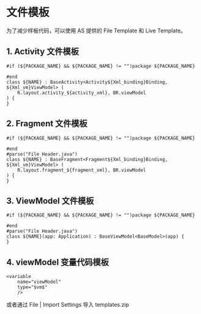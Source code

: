 # 文件模板
为了减少样板代码，可以使用 AS 提供的 File Template 和 Live Template。

## 1. Activity 文件模板
```text
#if (${PACKAGE_NAME} && ${PACKAGE_NAME} != "")package ${PACKAGE_NAME}

#end
class ${NAME} : BaseActivity<Activity${Xml_binding}Binding, ${Xml_vm}ViewModel> (
    R.layout.activity_${activity_xml}, BR.viewModel
) {
}
```

## 2. Fragment 文件模板
```text
#if (${PACKAGE_NAME} && ${PACKAGE_NAME} != "")package ${PACKAGE_NAME}

#end
#parse("File Header.java")
class ${NAME} : BaseFragment<Fragment${Xml_binding}Binding, ${Xml_vm}ViewModel> (
    R.layout.fragment_${fragment_xml}, BR.viewModel
) {
}
```

## 3. ViewModel 文件模板
```text
#if (${PACKAGE_NAME} && ${PACKAGE_NAME} != "")package ${PACKAGE_NAME}

#end
#parse("File Header.java")
class ${NAME}(app: Application) : BaseViewModel<BaseModel>(app) {
}
```

## 4. viewModel 变量代码模板
```text
<variable
    name="viewModel"
    type="$vm$"
    />
```

或者通过 File | Import Settings 导入 templates.zip
